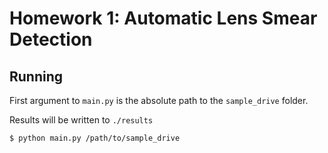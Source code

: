 # Homework 1: Automatic Lens Smear Detection

## Running

First argument to `main.py` is the absolute path to the `sample_drive` folder.

Results will be written to `./results`

```bash
$ python main.py /path/to/sample_drive
```
